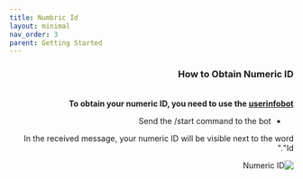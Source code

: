 ```yaml
---
title: Numbric Id
layout: minimal
nav_order: 3
parent: Getting Started
---
```


<head>
    <meta charset="utf-8">
    <link rel="stylesheet" href="https://b3h1z.github.io/HidyBot-Docs/assets/css/style.css">
</head>
<div dir="rtl">
<h3>How to Obtain Numeric ID</h3>
<br>
<b>To obtain your numeric ID, you need to use the <a href="https://t.me/userinfobot" target="_blank">userinfobot</a></b>
<ul>
    <li>Send the /start command to the bot</li>
</ul>
<p>In the received message, your numeric ID will be visible next to the word "Id."</p>
<img src="https://b3h1z.github.io/HidyBot-Docs/assets/images/installation/installation-number-id-1.png" alt="Numeric ID" class="centered">
</div>